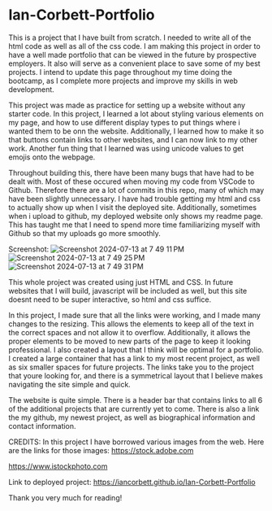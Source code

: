# Ian-Corbett-Portfolio

This is a project that I have built from scratch. I needed to write all of the html code as well as all of the css code. I am making this project in order to have a well made portfolio that can be viewed in the future by prospective employers. It also will serve as a convenient place to save some of my best projects. I intend to update this page throughout my time doing the bootcamp, as I complete more projects and improve my skills in web development.

This project was made as practice for setting up a website without any starter code. In this project, I learned a lot about styling various elements on my page, and how to use different display types to put things where i wanted them to be onn the website. Additionally, I learned how to make it so that buttons contain links to other websites, and I can now link to my other work. Another fun thing that I learned was using unicode values to get emojis onto the webpage.

Throughout building this, there have been many bugs that have had to be dealt with. Most of these occured when moving my code from VSCode to Github. Therefore there are a lot of commits in this repo, many of which may have been slightly unnecessary. I have had trouble getting my html and css to actually show up when I visit the deployed site. Additionally, sometimes when i upload to github, my deployed website only shows my readme page. This has taught me that I need to spend more time familiarizing myself with Github so that my uploads go more smoothly.

Screenshot: ![Screenshot 2024-07-13 at 7 49 11 PM](https://github.com/user-attachments/assets/d71cb8f8-e1cf-4f19-b87b-d86881474212)
![Screenshot 2024-07-13 at 7 49 25 PM](https://github.com/user-attachments/assets/eee30e1c-1e63-497a-9179-94ad23eae867)
![Screenshot 2024-07-13 at 7 49 31 PM](https://github.com/user-attachments/assets/ac1abfff-96c5-4532-9277-dfe027c2f8f2)

This whole project was created using just HTML and CSS. In future websites that I will build, javascript will be included as well, but this site doesnt need to be super interactive, so html and css suffice. 

In this project, I made sure that all the links were working, and I made many changes to the resizing. This allows the elements to keep all of the text in the correct spaces and not allow it to overflow. Additionally, it allows the proper elements to be moved to new parts of the page to keep it looking professional. I also created a layout that I think will be optimal for a portfolio. I created a large container that has a link to my most recent project, as well as six smaller spaces for future projects. The links take you to the project that youre looking for, and there is a symmetrical layout that I believe makes navigating the site simple and quick.

The website is quite simple. There is a header bar that contains links to all 6 of the additional projects that are currently yet to come. There is also a link the my github, my newest project, as well as biographical information and contact information.

CREDITS: In this project I have borrowed various images from the web. Here are the links for those images: https://stock.adobe.com


https://www.istockphoto.com

Link to deployed project: https://iancorbett.github.io/Ian-Corbett-Portfolio

Thank you very much for reading!
